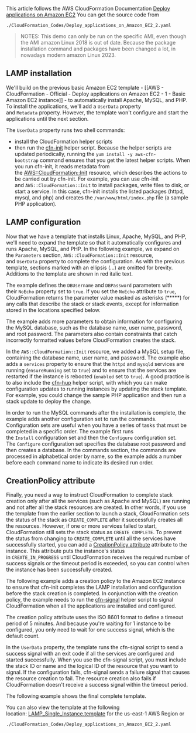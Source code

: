 This article follows the AWS CloudFormation Documentation [Deploy applications on Amazon EC2](https://docs.aws.amazon.com/AWSCloudFormation/latest/UserGuide/deploying.applications.html)
You can get the source code from
```
./CloudFormation_Codes/Deploy_applications_on_Amazon_EC2_2.yaml
```

>NOTES:
>This demo can only be run on the specific AMI, even though the AMI amazon Linux 2018 is out of date. Because the package installation command and packages have been changed a lot, in nowadays  modern amazon Linux 2023.

## LAMP installation

We'll build on the previous basic Amazon EC2 template - [[AWS - CloudFormation - Official - Deploy applications on Amazon EC2 - 1 - Basic Amazon EC2 instance]] - to automatically install Apache, MySQL, and PHP. To install the applications, we'll add a `UserData` property and `Metadata` property. However, the template won't configure and start the applications until the next section.

The `UserData` property runs two shell commands: 
- install the CloudFormation helper scripts 
- then run the [cfn-init](https://docs.aws.amazon.com/AWSCloudFormation/latest/UserGuide/cfn-init.html) helper script. 
Because the helper scripts are updated periodically, running the `yum install -y aws-cfn-bootstrap` command ensures that you get the latest helper scripts. 
When you run cfn-init, it reads metadata from the [AWS::CloudFormation::Init](https://docs.aws.amazon.com/AWSCloudFormation/latest/UserGuide/aws-resource-init.html) resource, which describes the actions to be carried out by cfn-init. For example, you can use cfn-init and `AWS::CloudFormation::Init` to install packages, write files to disk, or start a service. In this case, cfn-init installs the listed packages (httpd, mysql, and php) and creates the `/var/www/html/index.php` file (a sample PHP application).

## LAMP configuration

Now that we have a template that installs Linux, Apache, MySQL, and PHP, we'll need to expand the template so that it automatically configures and runs Apache, MySQL, and PHP. In the following example, we expand on the `Parameters` section, `AWS::CloudFormation::Init` resource, and `UserData` property to complete the configuration. As with the previous template, sections marked with an ellipsis (...) are omitted for brevity. Additions to the template are shown in red italic text.

The example defines the `DBUsername` and `DBPassword` parameters with their `NoEcho` property set to `true`. If you set the `NoEcho` attribute to `true`, CloudFormation returns the parameter value masked as asterisks (*****) for any calls that describe the stack or stack events, except for information stored in the locations specified below.

The example adds more parameters to obtain information for configuring the MySQL database, such as the database name, user name, password, and root password. The parameters also contain constraints that catch incorrectly formatted values before CloudFormation creates the stack.

In the `AWS::CloudFormation::Init` resource, we added a MySQL setup file, containing the database name, user name, and password. The example also adds a `services` property to ensure that the `httpd` and `mysqld` services are running (`ensureRunning` set to `true`) and to ensure that the services are restarted if the instance is rebooted (`enabled` set to `true`). A good practice is to also include the [cfn-hup](https://docs.aws.amazon.com/AWSCloudFormation/latest/UserGuide/cfn-hup.html) helper script, with which you can make configuration updates to running instances by updating the stack template. For example, you could change the sample PHP application and then run a stack update to deploy the change.

In order to run the MySQL commands after the installation is complete, the example adds another configuration set to run the commands. Configuration sets are useful when you have a series of tasks that must be completed in a specific order. The example first runs the `Install` configuration set and then the `Configure` configuration set. The `Configure` configuration set specifies the database root password and then creates a database. In the commands section, the commands are processed in alphabetical order by name, so the example adds a number before each command name to indicate its desired run order.


## CreationPolicy attribute

Finally, you need a way to instruct CloudFormation to complete stack creation only after all the services (such as Apache and MySQL) are running and not after all the stack resources are created. In other words, if you use the template from the earlier section to launch a stack, CloudFormation sets the status of the stack as `CREATE_COMPLETE` after it successfully creates all the resources. However, if one or more services failed to start, CloudFormation still sets the stack status as `CREATE_COMPLETE`. To prevent the status from changing to `CREATE_COMPLETE` until all the services have successfully started, you can add a [CreationPolicy attribute](https://docs.aws.amazon.com/AWSCloudFormation/latest/UserGuide/aws-attribute-creationpolicy.html) attribute to the instance. This attribute puts the instance's status in `CREATE_IN_PROGRESS` until CloudFormation receives the required number of success signals or the timeout period is exceeded, so you can control when the instance has been successfully created.

The following example adds a creation policy to the Amazon EC2 instance to ensure that cfn-init completes the LAMP installation and configuration before the stack creation is completed. In conjunction with the creation policy, the example needs to run the [cfn-signal](https://docs.aws.amazon.com/AWSCloudFormation/latest/UserGuide/cfn-signal.html) helper script to signal CloudFormation when all the applications are installed and configured.

The creation policy attribute uses the ISO 8601 format to define a timeout period of 5 minutes. And because you're waiting for 1 instance to be configured, you only need to wait for one success signal, which is the default count.

In the `UserData` property, the template runs the cfn-signal script to send a success signal with an exit code if all the services are configured and started successfully. When you use the cfn-signal script, you must include the stack ID or name and the logical ID of the resource that you want to signal. If the configuration fails, cfn-signal sends a failure signal that causes the resource creation to fail. The resource creation also fails if CloudFormation doesn't receive a success signal within the timeout period.

The following example shows the final complete template.

You can also view the template at the following location: [LAMP_Single_Instance.template](https://s3.amazonaws.com/cloudformation-templates-us-east-1/LAMP_Single_Instance.template) for the us-east-1 AWS Region or 
```
./CloudFormation_Codes/Deploy_applications_on_Amazon_EC2_2.yaml
```
